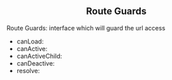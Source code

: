<h2 align="center"> Route Guards</h2>

Route Guards: interface which will guard the url access

- canLoad:
- canActive:
- canActiveChild:
- canDeactive:
- resolve:
